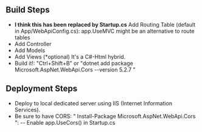 ## Build Steps

- **I think this has been replaced by Startup.cs** Add Routing Table (default in App/WebApiConfig.cs):
    app.UseMVC might be an alternative to route tables
- Add Controller
- Add Models 
- Add Views (*optional) It's a C#-Html hybrid.
- Build it!: "Ctrl+Shift+B" or "dotnet add package Microsoft.AspNet.WebApi.Cors --version 5.2.7 "


## Deployment Steps

- Deploy to local dedicated server using IIS (Internet Information Services).
- Be sure to have CORS: " Install-Package Microsoft.AspNet.WebApi.Cors ":
    -- Enable app.UseCors() in Startup.cs


